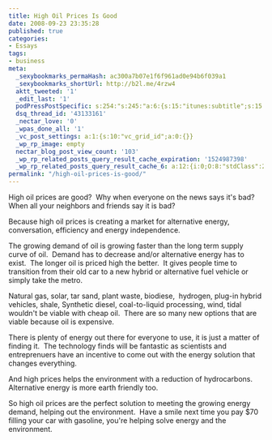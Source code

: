 ```yaml
---
title: High Oil Prices Is Good
date: 2008-09-23 23:35:28
published: true
categories:
- Essays
tags:
- business
meta:
  _sexybookmarks_permaHash: ac300a7b07e1f6f961ad0e94b6f039a1
  _sexybookmarks_shortUrl: http://b2l.me/4rzw4
  aktt_tweeted: '1'
  _edit_last: '1'
  podPressPostSpecific: s:254:"s:245:"a:6:{s:15:"itunes:subtitle";s:15:"##PostExcerpt##";s:14:"itunes:summary";s:15:"##PostExcerpt##";s:15:"itunes:keywords";s:17:"##WordPressCats##";s:13:"itunes:author";s:10:"##Global##";s:15:"itunes:explicit";s:2:"No";s:12:"itunes:block";s:2:"No";}";";
  dsq_thread_id: '43133161'
  _nectar_love: '0'
  _wpas_done_all: '1'
  _vc_post_settings: a:1:{s:10:"vc_grid_id";a:0:{}}
  _wp_rp_image: empty
  nectar_blog_post_view_count: '103'
  _wp_rp_related_posts_query_result_cache_expiration: '1524987398'
  _wp_rp_related_posts_query_result_cache_6: a:12:{i:0;O:8:"stdClass":2:{s:7:"post_id";s:3:"389";s:5:"score";s:18:"22.805206647281494";}i:1;O:8:"stdClass":2:{s:7:"post_id";s:4:"3250";s:5:"score";s:16:"17.6807381703383";}i:2;O:8:"stdClass":2:{s:7:"post_id";s:3:"279";s:5:"score";s:17:"16.84331750061355";}i:3;O:8:"stdClass":2:{s:7:"post_id";s:4:"1267";s:5:"score";s:18:"13.349499694368033";}i:4;O:8:"stdClass":2:{s:7:"post_id";s:4:"4227";s:5:"score";s:18:"12.774135549470058";}i:5;O:8:"stdClass":2:{s:7:"post_id";s:4:"3251";s:5:"score";s:18:"12.774135549470058";}i:6;O:8:"stdClass":2:{s:7:"post_id";s:4:"3234";s:5:"score";s:18:"12.774135549470058";}i:7;O:8:"stdClass":2:{s:7:"post_id";s:3:"320";s:5:"score";s:18:"12.774135549470058";}i:8;O:8:"stdClass":2:{s:7:"post_id";s:4:"4432";s:5:"score";s:18:"11.782059702383707";}i:9;O:8:"stdClass":2:{s:7:"post_id";s:4:"4873";s:5:"score";s:18:"11.516918230611344";}i:10;O:8:"stdClass":2:{s:7:"post_id";s:4:"1540";s:5:"score";s:18:"11.516918230611344";}i:11;O:8:"stdClass":2:{s:7:"post_id";s:4:"1099";s:5:"score";s:18:"11.516918230611344";}}
permalink: "/high-oil-prices-is-good/"
---
```

High oil prices are good?&nbsp; Why when everyone on the news says it's bad?&nbsp; When all your neighbors and friends say it is bad?

Because high oil prices is creating a market for alternative energy, conversation, efficiency and energy independence.

The growing demand of oil is growing faster than the long term supply curve of oil.&nbsp; Demand has to decrease and/or alternative energy has to exist.&nbsp; The longer oil is priced high the better.&nbsp; It gives people time to transition from their old car to a new hybrid or alternative fuel vehicle or simply take the metro.

Natural gas, solar, tar sand, plant waste, biodiese,&nbsp; hydrogen, plug-in hybrid vehicles, shale, Synthetic diesel, coal-to-liquid processing, wind, tidal wouldn't be viable with cheap oil.&nbsp; There are so many new options that are viable because oil is expensive.

There is plenty of energy out there for everyone to use, it is just a matter of finding it.&nbsp; The technology finds will be fantastic as scientists and entreprenuers have an incentive to come out with the energy solution that changes everything.

And high prices helps the environment with a reduction of hydrocarbons.&nbsp; Alternative energy is more earth friendly too.

So high oil prices are the perfect solution to meeting the growing energy demand, helping out the environment.&nbsp; Have a smile next time you pay $70 filling your car with gasoline, you're helping solve energy and the environment.
